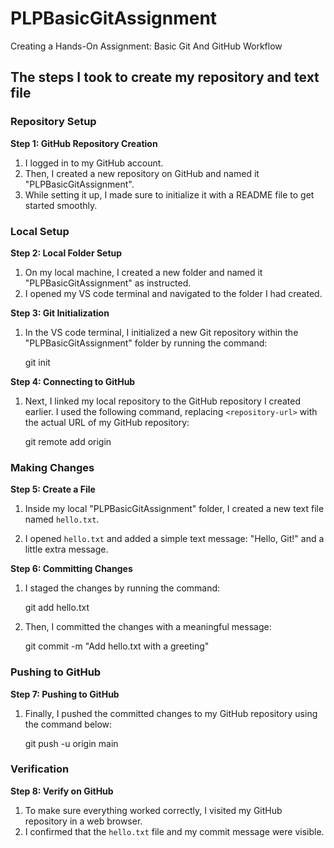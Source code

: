 # PLPBasicGitAssignment
 Creating a Hands-On Assignment: Basic Git And GitHub Workflow

## The steps I took to create my repository and text file

###  Repository Setup

**Step 1: GitHub Repository Creation**
1. I logged in to my GitHub account.
2. Then, I created a new repository on GitHub and named it "PLPBasicGitAssignment".
3. While setting it up, I made sure to initialize it with a README file to get started smoothly.

###  Local Setup

**Step 2: Local Folder Setup**
1. On my local machine, I created a new folder and named it "PLPBasicGitAssignment" as instructed.
2. I opened my VS code terminal and navigated to the folder I had created.

**Step 3: Git Initialization**
1. In the VS code terminal, I initialized a new Git repository within the "PLPBasicGitAssignment" folder by running the command:
   
   git init
   

**Step 4: Connecting to GitHub**
1. Next, I linked my local repository to the GitHub repository I created earlier. I used the following command, replacing `<repository-url>` with the actual URL of my GitHub repository:
   
   git remote add origin <repository-url>
   

###  Making Changes

**Step 5: Create a File**
1. Inside my local "PLPBasicGitAssignment" folder, I created a new text file named `hello.txt`.

2. I opened `hello.txt` and added a simple text message: "Hello, Git!" and a little extra message.

**Step 6: Committing Changes**
1. I staged the changes by running the command:
   
   git add hello.txt
   
2. Then, I committed the changes with a meaningful message:
   
   git commit -m "Add hello.txt with a greeting"
   

###  Pushing to GitHub

**Step 7: Pushing to GitHub**
1. Finally, I pushed the committed changes to my GitHub repository using the command below:  

   git push -u origin main
   

###  Verification

**Step 8: Verify on GitHub**
1. To make sure everything worked correctly, I visited my GitHub repository in a web browser.
2. I confirmed that the `hello.txt` file and my commit message were visible.

